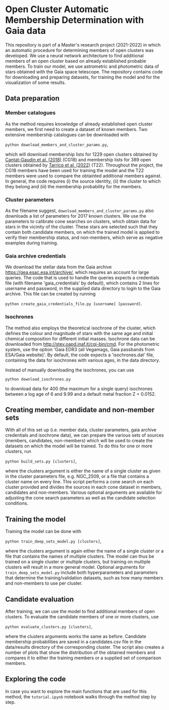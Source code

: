 # Open Cluster Automatic Membership Determination with Gaia data
This repository is part of a Master's research project (2021-2022) in which an automatic procedure for determining members of open clusters was developed. We use a neural network architecture to find additional members of an open cluster based on already established probable members. To train our model, we use astrometric and photometric data of stars obtained with the Gaia space telescope. The repository contains code for downloading and preparing datasets, for training the model and for the visualization of some results. 

## Data preparation

### Member catalogues

As the method requires knowledge of already established open cluster members, we first need to create a dataset of known members. Two extensive membership catalogues can be downloaded with

`python download_members_and_cluster_params.py`,

which will download membership lists for 1229 open clusters obtained by [Cantat-Gaudin et al. (2018)](https://ui.adsabs.harvard.edu/abs/2018A%26A...618A..93C/abstract) (CG18) and membership lists for 389 open clusters obtained by [Tarricq et al. (2022)](https://ui.adsabs.harvard.edu/abs/2022A%26A...659A..59T/abstract) (T22). Throughout the project, the CG18 members have been used for training the model and the T22 members were used to compare the obtainted additional members against. In general, the code requires (i) the source identity, (ii) the cluster to which they belong and (iii) the membership probability for the members.

### Cluster parameters

As the filename suggest, `download_members_and_cluster_params.py` also downloads a list of parameters for 2017 known clusters. We use the parameters to calibrate cone searches on clusters, which obtain data for stars in the vicinity of the cluster. These stars are selected such that they contain both candidate members, on which the trained model is applied to verify their membership status, and non-members, which serve as negative examples during training.

### Gaia archive credentials

We download the stellar data from the Gaia archive https://gea.esac.esa.int/archive/, which requires an account for large queries. The code that is used to handle the queries expects a credentials file (with filename 'gaia_credentials' by default), which contains 2 lines for username and password, in the supplied data directory to login to the Gaia archive. This file can be created by running

`python create_gaia_credentials_file.py [username] [password]`.

### Isochrones

The method also employs the theoretical isochrone of the cluster, which defines the colour and magnitude of stars with the same age and initial chemical composition for different initial masses. Isochrone data can be downloaded from http://stev.oapd.inaf.it/cgi-bin/cmd. For the photometric system, use the option 'Gaia EDR3 (all Vegamags, Gaia passbands from ESA/Gaia website)'. By default, the code expects a 'isochrones.dat' file, containing the data for isochrones with various ages, in the data directory. 

Instead of manually downloading the isochrones, you can use

`python download_isochrones.py`

to download data for 400 (the maximum for a single query) isochrones between a log age of 6 and 9.99 and a default metal fraction Z = 0.0152.

## Creating member, candidate and non-member sets

With all of this set up (i.e. member data, cluster parameters, gaia archive credentials and isochrone data), we can prepare the various sets of sources (members, candidates, non-members) which will be used to create the datasets on which the model will be trained. To do this for one or more clusters, run

`python build_sets.py [clusters]`,

where the clusters argument is either the name of a single cluster as given in the cluster parameters file, e.g. NGC_2509, or a file that contains a cluster name on every line. This script performs a cone search on each cluster provided and divides the sources in each cone dataset in members, candidates and non-members. Various optional arguments are available for adjusting the cone search parameters as well as the candidate selection conditions.

## Training the model

Training the model can be done with

`python train_deep_sets_model.py [clusters]`,

where the clusters argument is again either the name of a single cluster or a file that contains the names of multiple clusters. The model can thus be trained on a single cluster or multiple clusters, but training on multiple clusters will result in a more general model. Optional arguments for `train_deep_sets_model.py` include both hyperparameters and parameters that determine the training/validation datasets, such as how many members and non-members to use per cluster.

## Candidate evaluation

After training, we can use the model to find additional members of open clusters. To evaluate the candidate members of one or more clusters, use

`python evaluate_clusters.py [clusters]`,

where the clusters arguments works the same as before. Candidate membership probabilities are saved in a candidates.csv file in the data/results directory of the corresponding cluster. The script also creates a number of plots that show the distribution of the obtained members and compares it to either the training members or a supplied set of comparison members.

## Exploring the code

In case you want to explore the main functions that are used for this method, the `tutorial.ipynb` notebook walks through the method step by step.

